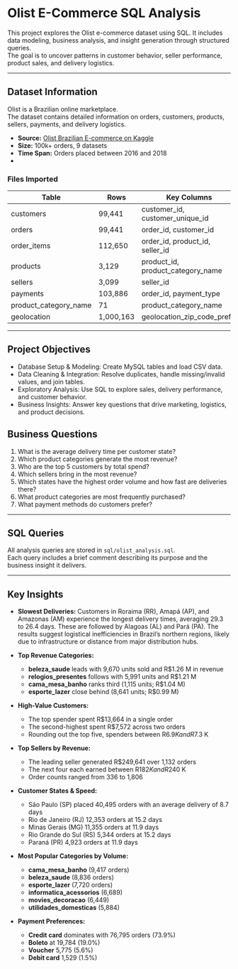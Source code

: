 # Olist E-Commerce SQL Analysis

This project explores the Olist e-commerce dataset using SQL. It includes data modeling, business analysis, and insight generation through structured queries.  
The goal is to uncover patterns in customer behavior, seller performance, product sales, and delivery logistics.

---

## Dataset Information

Olist is a Brazilian online marketplace.  
The dataset contains detailed information on orders, customers, products, sellers, payments, and delivery logistics.

- **Source:** [Olist Brazilian E-commerce on Kaggle](https://www.kaggle.com/datasets/olistbr/brazilian-ecommerce)
- **Size:** 100k+ orders, 9 datasets
- **Time Span:** Orders placed between 2016 and 2018
- 
### Files Imported

| Table                   | Rows     | Key Columns                    |
|------------------------|----------|--------------------------------|
| customers              | 99,441   | customer_id, customer_unique_id |
| orders                 | 99,441   | order_id, customer_id         |
| order_items            | 112,650  | order_id, product_id, seller_id |
| products               | 3,129    | product_id, product_category_name |
| sellers                | 3,099    | seller_id                     |
| payments               | 103,886  | order_id, payment_type        |
| product_category_name  | 71       | product_category_name         |
| geolocation            | 1,000,163| geolocation_zip_code_prefix   |

---

## Project Objectives

- Database Setup & Modeling: Create MySQL tables and load CSV data.  
- Data Cleaning & Integration: Resolve duplicates, handle missing/invalid values, and join tables.
- Exploratory Analysis: Use SQL to explore sales, delivery performance, and customer behavior.  
- Business Insights: Answer key questions that drive marketing, logistics, and product decisions.  

## Business Questions

1. What is the average delivery time per customer state?  
2. Which product categories generate the most revenue?  
3. Who are the top 5 customers by total spend?  
4. Which sellers bring in the most revenue?  
5. Which states have the highest order volume and how fast are deliveries there?  
6. What product categories are most frequently purchased?  
7. What payment methods do customers prefer?

---

## SQL Queries

All analysis queries are stored in `sql/olist_analysis.sql`.  
Each query includes a brief comment describing its purpose and the business insight it delivers.

---

## Key Insights

- **Slowest Deliveries:** Customers in Roraima (RR), Amapá (AP), and Amazonas (AM) experience the longest delivery times, averaging 29.3 to 26.4 days. These are followed by Alagoas (AL) and Pará (PA). The results suggest logistical inefficiencies in Brazil’s northern regions, likely due to infrastructure or distance from major distribution hubs.

- **Top Revenue Categories:**  
  - **beleza_saude** leads with 9,670 units sold and R$1.26 M in revenue  
  - **relogios_presentes** follows with 5,991 units and R$1.21 M  
  - **cama_mesa_banho** ranks third (1,115 units; R$1.04 M)  
  - **esporte_lazer** close behind (8,641 units; R$0.99 M)

- **High-Value Customers:**  
  - The top spender spent R$13,664 in a single order  
  - The second-highest spent R$7,572 across two orders  
  - Rounding out the top five, spenders between R$6.9 K and R$7.3 K

- **Top Sellers by Revenue:**  
  - The leading seller generated R$249,641 over 1,132 orders  
  - The next four each earned between R$182 K and R$240 K  
  - Order counts ranged from 336 to 1,806

- **Customer States & Speed:**  
  - São Paulo (SP) placed 40,495 orders with an average delivery of 8.7 days  
  - Rio de Janeiro (RJ) 12,353 orders at 15.2 days  
  - Minas Gerais (MG) 11,355 orders at 11.9 days  
  - Rio Grande do Sul (RS) 5,344 orders at 15.2 days  
  - Paraná (PR) 4,923 orders at 11.9 days

- **Most Popular Categories by Volume:**  
  - **cama_mesa_banho** (9,417 orders)  
  - **beleza_saude** (8,836 orders)  
  - **esporte_lazer** (7,720 orders)  
  - **informatica_acessorios** (6,689)  
  - **movies_decoracao** (6,449)  
  - **utilidades_domesticas** (5,884)

- **Payment Preferences:**  
  - **Credit card** dominates with 76,795 orders (73.9%)  
  - **Boleto** at 19,784 (19.0%)  
  - **Voucher** 5,775 (5.6%)  
  - **Debit card** 1,529 (1.5%)
